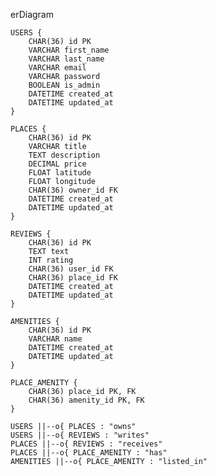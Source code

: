 erDiagram

    USERS {
        CHAR(36) id PK
        VARCHAR first_name
        VARCHAR last_name
        VARCHAR email
        VARCHAR password
        BOOLEAN is_admin
        DATETIME created_at
        DATETIME updated_at
    }
    
    PLACES {
        CHAR(36) id PK
        VARCHAR title
        TEXT description
        DECIMAL price
        FLOAT latitude
        FLOAT longitude
        CHAR(36) owner_id FK
        DATETIME created_at
        DATETIME updated_at
    }
    
    REVIEWS {
        CHAR(36) id PK
        TEXT text
        INT rating
        CHAR(36) user_id FK
        CHAR(36) place_id FK
        DATETIME created_at
        DATETIME updated_at
    }
    
    AMENITIES {
        CHAR(36) id PK
        VARCHAR name
        DATETIME created_at
        DATETIME updated_at
    }
    
    PLACE_AMENITY {
        CHAR(36) place_id PK, FK
        CHAR(36) amenity_id PK, FK
    }

    USERS ||--o{ PLACES : "owns"
    USERS ||--o{ REVIEWS : "writes"
    PLACES ||--o{ REVIEWS : "receives"
    PLACES ||--o{ PLACE_AMENITY : "has"
    AMENITIES ||--o{ PLACE_AMENITY : "listed_in"
